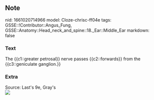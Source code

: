 ## Note
nid: 1661020714966
model: Cloze-chrisc-ff04e
tags: GSSE::!Contributor::Angus_Fung, GSSE::Anatomy::Head_neck_and_spine::18._Ear::Middle_Ear
markdown: false

### Text
The {{c1::greater petrosal}} nerve passes {{c2::forwards}} from the {{c3::geniculate ganglion.}}

### Extra
<div>
  Source: Last's 9e, Gray's
</div>
<div><img src=
"paste-7b9f4eea4267b161c2e62dd63ffd530e70adbae8.jpg"></div>
